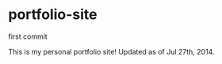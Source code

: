 portfolio-site
==============

first commit

This is my personal portfolio site! Updated as of Jul 27th, 2014.
